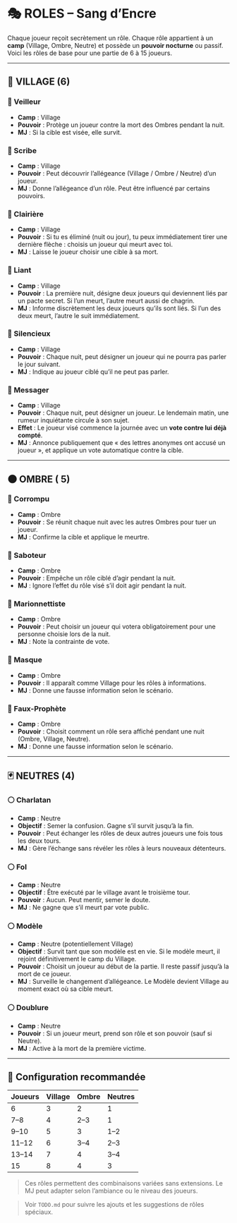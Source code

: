 # 🎭 ROLES – Sang d’Encre

Chaque joueur reçoit secrètement un rôle. Chaque rôle appartient à un **camp** (Village, Ombre, Neutre) et possède un **pouvoir nocturne** ou passif. Voici les rôles de base pour une partie de 6 à 15 joueurs.

---

## 🏡 VILLAGE (6)

### 🔹 Veilleur

* **Camp** : Village
* **Pouvoir** : Protège un joueur contre la mort des Ombres pendant la nuit.
* **MJ** : Si la cible est visée, elle survit.

### 🔹 Scribe

* **Camp** : Village
* **Pouvoir** : Peut découvrir l’allégeance (Village / Ombre / Neutre) d’un joueur.
* **MJ** : Donne l’allégeance d’un rôle. Peut être influencé par certains pouvoirs.

### 🔹 Clairière

* **Camp** : Village
* **Pouvoir** : Si tu es éliminé (nuit ou jour), tu peux immédiatement tirer une dernière flèche : choisis un joueur qui meurt avec toi.
* **MJ** : Laisse le joueur choisir une cible à sa mort.

### 🔹 Liant

* **Camp** : Village
* **Pouvoir** : La première nuit, désigne deux joueurs qui deviennent liés par un pacte secret. Si l’un meurt, l’autre meurt aussi de chagrin.
* **MJ** : Informe discrètement les deux joueurs qu’ils sont liés. Si l’un des deux meurt, l’autre le suit immédiatement.

### 🔹 Silencieux

* **Camp** : Village
* **Pouvoir** : Chaque nuit, peut désigner un joueur qui ne pourra pas parler le jour suivant.
* **MJ** : Indique au joueur ciblé qu’il ne peut pas parler.

### 🔹 Messager

* **Camp** : Village
* **Pouvoir** : Chaque nuit, peut désigner un joueur. Le lendemain matin, une rumeur inquiétante circule à son sujet.
* **Effet** : Le joueur visé commence la journée avec un **vote contre lui déjà compté**.
* **MJ** : Annonce publiquement que « des lettres anonymes ont accusé un joueur », et applique un vote automatique contre la cible.

---

## 🌑 OMBRE ( 5)

### 🔸 Corrompu

* **Camp** : Ombre
* **Pouvoir** : Se réunit chaque nuit avec les autres Ombres pour tuer un joueur.
* **MJ** : Confirme la cible et applique le meurtre.

### 🔸 Saboteur

* **Camp** : Ombre
* **Pouvoir** : Empêche un rôle ciblé d’agir pendant la nuit.
* **MJ** : Ignore l’effet du rôle visé s’il doit agir pendant la nuit.

### 🔸 Marionnettiste

* **Camp** : Ombre
* **Pouvoir** : Peut choisir un joueur qui votera obligatoirement pour une personne choisie lors de la nuit.
* **MJ** : Note la contrainte de vote.

### 🔸 Masque

* **Camp** : Ombre
* **Pouvoir** : Il apparaît comme Village pour les rôles à informations.
* **MJ** : Donne une fausse information selon le scénario.

### 🔸 Faux-Prophète

* **Camp** : Ombre
* **Pouvoir** : Choisit comment un rôle sera affiché pendant une nuit (Ombre, Village, Neutre).
* **MJ** : Donne une fausse information selon le scénario.

---

## 🃏 NEUTRES (4)

### ⚪ Charlatan

* **Camp** : Neutre
* **Objectif** : Semer la confusion. Gagne s’il survit jusqu’à la fin.
* **Pouvoir** : Peut échanger les rôles de deux autres joueurs une fois tous les deux tours.
* **MJ** : Gère l’échange sans révéler les rôles à leurs nouveaux détenteurs.

### ⚪ Fol

* **Camp** : Neutre
* **Objectif** : Être exécuté par le village avant le troisième tour.
* **Pouvoir** : Aucun. Peut mentir, semer le doute.
* **MJ** : Ne gagne que s’il meurt par vote public.

### ⚪ Modèle

* **Camp** : Neutre (potentiellement Village)
* **Objectif** : Survit tant que son modèle est en vie. Si le modèle meurt, il rejoint définitivement le camp du Village.
* **Pouvoir** : Choisit un joueur au début de la partie. Il reste passif jusqu’à la mort de ce joueur.
* **MJ** : Surveille le changement d’allégeance. Le Modèle devient Village au moment exact où sa cible meurt.

### ⚪ Doublure

* **Camp** : Neutre
* **Pouvoir** : Si un joueur meurt, prend son rôle et son pouvoir (sauf si Neutre).
* **MJ** : Active à la mort de la première victime.

---

## 🔢 Configuration recommandée

| Joueurs | Village | Ombre | Neutres |
| ------- | ------- | ----- | ------- |
| 6       | 3       | 2     | 1       |
| 7–8     | 4       | 2–3   | 1       |
| 9–10    | 5       | 3     | 1–2     |
| 11–12   | 6       | 3–4   | 2–3     |
| 13–14   | 7       | 4     | 3–4     |
| 15      | 8       | 4     | 3       |

> Ces rôles permettent des combinaisons variées sans extensions. Le MJ peut adapter selon l’ambiance ou le niveau des joueurs.

> Voir `TODO.md` pour suivre les ajouts et les suggestions de rôles spéciaux.
